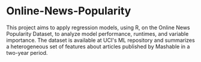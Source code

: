 # Online-News-Popularity
This project aims to apply regression models, using R, on the Online News Popularity Dataset, to analyze model performance, runtimes, and variable importance. The dataset is available at UCI's ML repository and summarizes a heterogeneous set of features about articles published by Mashable in a two-year period.
